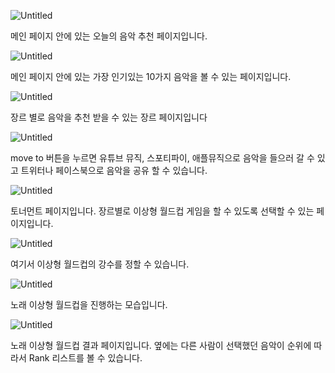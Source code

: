 ![Untitled]([https://s3-us-west-2.amazonaws.com/secure.notion-static.com/8f4831e4-b854-4037-9806-b969b15cd005/Untitled.png](https://s3.us-west-2.amazonaws.com/secure.notion-static.com/8f4831e4-b854-4037-9806-b969b15cd005/Untitled.png?X-Amz-Algorithm=AWS4-HMAC-SHA256&X-Amz-Content-Sha256=UNSIGNED-PAYLOAD&X-Amz-Credential=AKIAT73L2G45EIPT3X45%2F20220906%2Fus-west-2%2Fs3%2Faws4_request&X-Amz-Date=20220906T003508Z&X-Amz-Expires=86400&X-Amz-Signature=d348b1dcb5b156c4454177c94eed6c388db91bfc484bf0682415c0e743e4acd5&X-Amz-SignedHeaders=host&response-content-disposition=filename%20%3D%22Untitled.png%22&x-id=GetObject))

메인 페이지 안에 있는 오늘의 음악 추천 페이지입니다.

![Untitled](https://s3-us-west-2.amazonaws.com/secure.notion-static.com/e56eb710-8b07-4b21-9465-947acb2c34e7/Untitled.png)

메인 페이지 안에 있는 가장 인기있는 10가지 음악을 볼 수 있는 페이지입니다.

![Untitled](https://s3-us-west-2.amazonaws.com/secure.notion-static.com/de4b3b63-7058-45ac-88c8-35033a1834d2/Untitled.png)

장르 별로 음악을 추천 받을 수 있는 장르 페이지입니다

![Untitled](https://s3-us-west-2.amazonaws.com/secure.notion-static.com/9b14ffc5-dd5b-402d-a80c-da7c187b7fe1/Untitled.png)

move to 버튼을 누르면 유튜브 뮤직, 스포티파이, 애플뮤직으로 음악을 들으러 갈 수 있고 트위터나 페이스북으로 음악을 공유 할 수 있습니다.

![Untitled](https://s3-us-west-2.amazonaws.com/secure.notion-static.com/7f64039a-8c76-4913-bcf1-1d786355dda4/Untitled.png)

토너먼트 페이지입니다. 장르별로 이상형 월드컵 게임을 할 수 있도록 선택할 수 있는 페이지입니다.

![Untitled](https://s3-us-west-2.amazonaws.com/secure.notion-static.com/a0df1359-8164-4c74-b355-df6b22998c89/Untitled.png)

여기서 이상형 월드컵의 강수를 정할 수 있습니다.

![Untitled](https://s3-us-west-2.amazonaws.com/secure.notion-static.com/ce928c45-a55c-4938-83eb-eb7516a06011/Untitled.png)

노래 이상형 월드컵을 진행하는 모습입니다.

![Untitled](https://s3-us-west-2.amazonaws.com/secure.notion-static.com/0c5671ed-de22-45e2-832d-4638b17224f3/Untitled.png)

노래 이상형 월드컵 결과 페이지입니다. 옆에는 다른 사람이 선택했던 음악이 순위에 따라서 Rank 리스트를 볼 수 있습니다.
